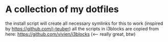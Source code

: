 # A collection of my dotfiles

the install script will create all necessary symlinks for this to work (inspired by https://github.com/j-teuber)
all the scripts in i3blocks are copied from here: https://github.com/vivien/i3blocks (<-- really great, btw)
